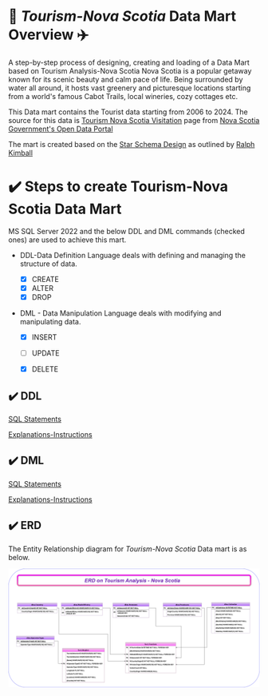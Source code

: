 # 🌅 *Tourism-Nova Scotia* Data Mart Overview ✈️
A step-by-step process of designing, creating and loading of a Data Mart based on Tourism Analysis-Nova Scotia
Nova Scotia is a popular getaway known for its scenic beauty and calm pace of life. Being surrounded by water all around, it hosts vast greenery and picturesque locations starting from a world's famous Cabot Trails, local wineries, cozy cottages etc.


This Data mart contains the Tourist data starting from 2006 to 2024. The source for this data is [Tourism Nova Scotia Visitation](https://data.novascotia.ca/Business-and-Industry/Tourism-Nova-Scotia-Visitation/n783-4gmh/data_preview) page from [Nova Scotia Government's Open Data Portal](https://data.novascotia.ca/)


The mart is created based on the [Star Schema Design](https://www.kimballgroup.com/data-warehouse-business-intelligence-resources/kimball-techniques/dimensional-modeling-techniques/star-schema-olap-cube/) as outlined by [Ralph Kimball](https://www.kimballgroup.com/data-warehouse-business-intelligence-resources/kimball-techniques/dimensional-modeling-techniques/)


# ✔️ Steps to create Tourism-Nova Scotia Data Mart 
MS SQL Server 2022 and the below DDL and DML commands (checked ones) are used to achieve this mart.
- DDL-Data Definition Language deals with defining and managing the structure of data.

    - [x] CREATE
    - [x] ALTER
    - [x] DROP

- DML - Data Manipulation Language deals with modifying and manipulating data.

    - [x] INSERT
    - [ ] UPDATE
    - [x] DELETE


## ✔️ DDL
[SQL Statements](./DATA/DDL/Final_DDL_TourismNS.sql)

[Explanations-Instructions](./DATA/DDL/TourismAnalysis-NovaScotia_DDL_Instructions.ipynb)

## ✔️ DML
[SQL Statements](./DATA/DML/Final_DML_TourismNS.sql)

[Explanations-Instructions](./DATA/DML/TourismAnalysis-NovaScotia_DML_Instructions.ipynb)


## ✔️ ERD
The Entity Relationship diagram for *Tourism-Nova Scotia* Data mart is as below.

![ERD](./DATA/ERD/Tourism_NovaScotia.png)


